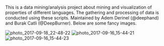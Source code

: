 This is a data mining/analysis project about mining and visualization of properties of different languages. The gathering and processing of data is conducted using these scripts. Maintained by Adem Derinel (@deephand) and Burak Catli (@DeepBurner). Below are some fancy images. 

![photo_2017-09-18_22-48-22](https://user-images.githubusercontent.com/14043545/35770104-586cf02c-0926-11e8-94bb-083aac1fc1cc.jpg)
![photo_2017-09-16_15-44-21](https://user-images.githubusercontent.com/14043545/35770118-7c8925f2-0926-11e8-92d7-0ebd0d1be3f0.jpg)
![photo_2017-09-16_15-44-23](https://user-images.githubusercontent.com/14043545/35770119-7ca3dab4-0926-11e8-94aa-086e990d6643.jpg)
